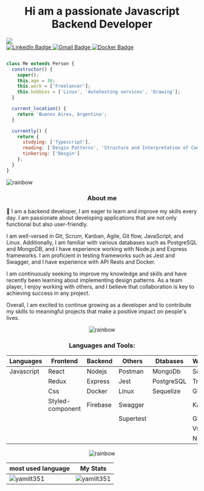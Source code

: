 <h1 align="center">Hi am a passionate Javascript Backend Developer</h1>

<img src ="https://github.com/yamilt351/yamilt351/assets/88646148/d1c3c1dd-8504-47e3-85fc-79b1216ba53b"/>
 <div id="badges">
  <a href="https://www.linkedin.com/in/yamil-tauil/">
    <img src="https://img.shields.io/badge/LinkedIn-blue?style=for-the-badge&logo=linkedin&logoColor=white" alt="LinkedIn Badge"/>
  </a>
  <a href="mailto:3bl48d8gf@mozmail.com">
    <img src="https://img.shields.io/badge/Email-purple?style=for-the-badge&logo=gmail&logoColor=white" alt="Gmail Badge"/>
  </a>
 <a href="https://hub.docker.com/u/clamshell6412">
    <img src="https://img.shields.io/badge/Docker-blue?style=for-the-badge&logo=docker&logoColor=white" alt="Docker Badge"/>
  </a>

</div>
  </div>
  
```javascript

class Me extends Person {
  constructor() {
    super();
    this.age = 30;
    this.work = ['Freelancer'];
    this.hobbies = ['Linux', 'Autohosting services', 'Drawing'];
  }

  current_location() {
    return 'Buenos Aires, Argentina';
  }

  currently() {
    return {
      studying: ['Typescript'],
      reading: ['Desgin Patterns', 'Structure and Interpretation of Computer Programs 2nd ed H Abelson Sussman'],
      tinkering: ['Desgin']
    };
  }
}

```

![rainbow](https://github.com/yamilt351/yamilt351/assets/88646148/c92553d4-d47d-4bcb-a505-5e861de4dba6)

</div>
 
<h3 align="center"> About me </h3>

👋   I am a backend developer, I am eager to learn and improve my skills every day. I am passionate about developing applications that are not only functional but also user-friendly.

I am well-versed in Git, Scrum, Kanban, Agile, Git flow, JavaScript, and Linux. Additionally, I am familiar with various databases such as PostgreSQL and MongoDB, and I have experience working with Node.js and Express frameworks. I am proficient in testing frameworks such as Jest and Swagger, and I have experience with API Rests and Docker.

I am continuously seeking to improve my knowledge and skills and have recently been learning about implementing design patterns. As a team player, I enjoy working with others, and I believe that collaboration is key to achieving success in any project.

Overall, I am excited to continue growing as a developer and to contribute my skills to meaningful projects that make a positive impact on people's lives.



<div align="center">
 
 ![rainbow](https://github.com/yamilt351/yamilt351/assets/88646148/c92553d4-d47d-4bcb-a505-5e861de4dba6)
 
<h3>Languages and Tools:</h3>

|Languages | Frontend        | Backend            | Others        | Dtabases |      WorkFlow | 
|----------| --------------- | ------------------ | --------------|----------|---------------|
|Javascript| React           | Nodejs             | Postman       |  MongoDb |      Scrum    |
|          | Redux           | Express            | Jest          |PostgreSQL|      Trello   |
|          | Css             | Docker             | Linux         |Sequelize |    Git Flow   |               
|          | Styled-component|    Firebase        | Swagger       |          |     Kambam    |
|          |                 |                    | Supertest     |          |      Git      |
|          |                 |                    |               |          |    VsCode     |
|          |                 |                    |               |          |    Neovim     |

 
</div>

<div align="center">
 
 ![rainbow](https://github.com/yamilt351/yamilt351/assets/88646148/c92553d4-d47d-4bcb-a505-5e861de4dba6)
 
| most used language  | My Stats        | 
| ---------------| ------------------ |
| <img  src="https://github-readme-stats.vercel.app/api/top-langs?username=yamilt351&show_icons=true&locale=en&layout=compact" alt="yamilt351" /> |<img src="https://github-readme-stats.vercel.app/api?username=yamilt351&show_icons=true&locale=en" alt="yamilt351" />       | 
 
 </div>

